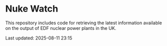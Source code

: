 # Nuke Watch

This repository includes code for retrieving the latest information available on the output of EDF nuclear power plants in the UK.

Last updated: 2025-08-11 23:15